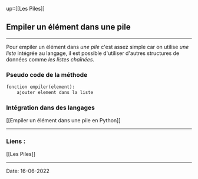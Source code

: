 

up::[[Les Piles]]

## Empiler un élément dans une pile

---

Pour empiler un élément dans *une pile* c'est assez simple car on utilise *une liste* intégrée au langage, il est possible d'utiliser d'autres structures de données comme *les listes chaînées*.

### Pseudo code de la méthode

```python
fonction empiler(element):
	ajouter element dans la liste
```

### Intégration dans des langages

[[Empiler un élément dans une pile en Python]]


---
### Liens :

[[Les Piles]]

---

Date: 16-06-2022
